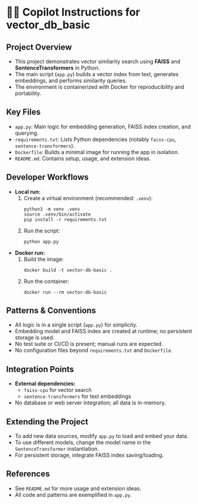 # 🧑‍💻 Copilot Instructions for vector_db_basic

## Project Overview
- This project demonstrates vector similarity search using **FAISS** and **SentenceTransformers** in Python.
- The main script (`app.py`) builds a vector index from text, generates embeddings, and performs similarity queries.
- The environment is containerized with Docker for reproducibility and portability.

## Key Files
- `app.py`: Main logic for embedding generation, FAISS index creation, and querying.
- `requirements.txt`: Lists Python dependencies (notably `faiss-cpu`, `sentence-transformers`).
- `Dockerfile`: Builds a minimal image for running the app in isolation.
- `README.md`: Contains setup, usage, and extension ideas.

## Developer Workflows
- **Local run:**
  1. Create a virtual environment (recommended: `.venv`):
     ```
     python3 -m venv .venv
     source .venv/bin/activate
     pip install -r requirements.txt
     ```
  2. Run the script:
     ```
     python app.py
     ```
- **Docker run:**
  1. Build the image:
     ```
     docker build -t vector-db-basic .
     ```
  2. Run the container:
     ```
     docker run --rm vector-db-basic
     ```

## Patterns & Conventions
- All logic is in a single script (`app.py`) for simplicity.
- Embedding model and FAISS index are created at runtime; no persistent storage is used.
- No test suite or CI/CD is present; manual runs are expected.
- No configuration files beyond `requirements.txt` and `Dockerfile`.

## Integration Points
- **External dependencies:**
  - `faiss-cpu` for vector search
  - `sentence-transformers` for text embeddings
- No database or web server integration; all data is in-memory.

## Extending the Project
- To add new data sources, modify `app.py` to load and embed your data.
- To use different models, change the model name in the `SentenceTransformer` instantiation.
- For persistent storage, integrate FAISS index saving/loading.

## References
- See `README.md` for more usage and extension ideas.
- All code and patterns are exemplified in `app.py`.
